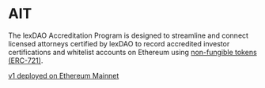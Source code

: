 # AIT

The lexDAO Accreditation Program is designed to streamline and connect licensed attorneys certified by lexDAO to record accredited investor certifications and whitelist accounts on Ethereum using [non-fungible tokens (ERC-721)](https://docs.openzeppelin.com/contracts/2.x/api/token/erc721). 

[v1 deployed on Ethereum Mainnet](https://etherscan.io/address/0xa44181716d7910d3cecd02a5cdd5920f0884980b)
